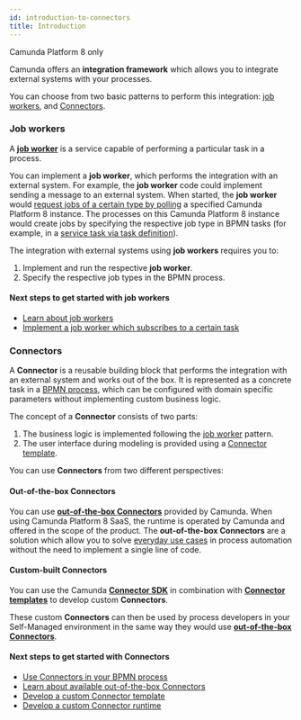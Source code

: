```yaml
---
id: introduction-to-connectors
title: Introduction
---
```


<span class="badge badge--cloud">Camunda Platform 8 only</span>

Camunda offers an **integration framework** which allows you to integrate external systems with your processes.

You can choose from two basic patterns to perform this integration: [job workers](#job-workers), and [Connectors](#connectors).

### Job workers

A [**job worker**](../concepts/job-workers.md) is a service capable of performing a particular task in a process.

You can implement a **job worker**, which performs the integration with an external system. For example, the **job worker** code could implement sending a message to an external system. When started, the **job worker** would [request jobs of a certain type by polling](../concepts/job-workers.md#long-polling) a specified Camunda Platform 8 instance. The processes on this Camunda Platform 8 instance would create jobs by specifying the respective job type in BPMN tasks (for example, in a [service task via task definition](../../modeler/bpmn/service-tasks#task-definition)).

The integration with external systems using **job workers** requires you to:

1. Implement and run the respective **job worker**.
2. Specify the respective job types in the BPMN process.

#### Next steps to get started with job workers

- [Learn about job workers](../concepts/job-workers.md)
- [Implement a job worker which subscribes to a certain task](../../best-practices/development/connecting-the-workflow-engine-with-your-world#subscribing-to-tasks-using-a-job-worker)

### Connectors

A **Connector** is a reusable building block that performs the integration with an external system and works out of the box. It is represented as a concrete task in a [BPMN process](../concepts/processes.md), which can be configured with domain specific parameters without implementing custom business logic.

The concept of a **Connector** consists of two parts:

1. The business logic is implemented following the [job worker](/components/concepts/job-workers.md) pattern.
2. The user interface during modeling is provided using a [Connector template](./connectors/custom-built-connectors/connector-templates.md).

You can use **Connectors** from two different perspectives:

#### Out-of-the-box Connectors

You can use [**out-of-the-box Connectors**](./connectors/use-connectors.md) provided by Camunda. When using Camunda Platform 8 SaaS, the runtime is operated by Camunda and offered in the scope of the product. The **out-of-the-box Connectors** are a solution which allow you to solve [everyday use cases](./connectors/out-of-the-box-connectors/available-connectors-overview.md) in process automation without the need to implement a single line of code.

#### Custom-built Connectors

You can use the Camunda [**Connector SDK**](./connectors/custom-built-connectors/connector-sdk.md) in combination with [**Connector templates**](./connectors/custom-built-connectors/connector-templates.md) to develop custom **Connectors**.

These custom **Connectors** can then be used by process developers in your Self-Managed environment in the same way they would use [**out-of-the-box Connectors**](./connectors/use-connectors.md).

#### Next steps to get started with Connectors

- [Use Connectors in your BPMN process](./connectors/use-connectors.md)
- [Learn about available out-of-the-box Connectors](./connectors/out-of-the-box-connectors/available-connectors-overview.md)
- [Develop a custom Connector template](./connectors/custom-built-connectors/connector-templates.md)
- [Develop a custom Connector runtime](./connectors/custom-built-connectors/connector-sdk.md)
